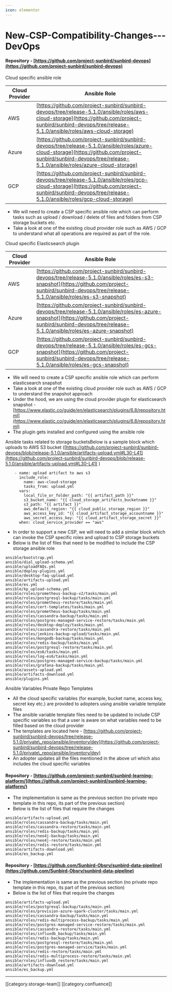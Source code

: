 ```yaml
---
icon: elementor
---
```


# New-CSP-Compatibility-Changes---DevOps

#### Repository - [https://github.com/project-sunbird/sunbird-devops](https://github.com/project-sunbird/sunbird-devops)

Cloud specific ansible role

| **Cloud Provider** | **Ansible Role**                                                                                                                                                                                                 |
| ------------------ | ---------------------------------------------------------------------------------------------------------------------------------------------------------------------------------------------------------------- |
| AWS                | [https://github.com/project-sunbird/sunbird-devops/tree/release-5.1.0/ansible/roles/aws-cloud-storage](https://github.com/project-sunbird/sunbird-devops/tree/release-5.1.0/ansible/roles/aws-cloud-storage)     |
| Azure              | [https://github.com/project-sunbird/sunbird-devops/tree/release-5.1.0/ansible/roles/azure-cloud-storage](https://github.com/project-sunbird/sunbird-devops/tree/release-5.1.0/ansible/roles/azure-cloud-storage) |
| GCP                | [https://github.com/project-sunbird/sunbird-devops/tree/release-5.1.0/ansible/roles/gcp-cloud-storage](https://github.com/project-sunbird/sunbird-devops/tree/release-5.1.0/ansible/roles/gcp-cloud-storage)     |

* We will need to create a CSP specific ansible role which can perform tasks such as upload / download / delete of files and folders from CSP storage buckets etc.
* Take a look at one of the existing cloud provider role such as AWS / GCP to understand what all operations are required as part of the role.

Cloud specific Elasticsearch plugin

| **Cloud Provider** | **Ansible Role**                                                                                                                                                                                             |
| ------------------ | ------------------------------------------------------------------------------------------------------------------------------------------------------------------------------------------------------------ |
| AWS                | [https://github.com/project-sunbird/sunbird-devops/tree/release-5.1.0/ansible/roles/es-s3-snapshot](https://github.com/project-sunbird/sunbird-devops/tree/release-5.1.0/ansible/roles/es-s3-snapshot)       |
| Azure              | [https://github.com/project-sunbird/sunbird-devops/tree/release-5.1.0/ansible/roles/es-azure-snapshot](https://github.com/project-sunbird/sunbird-devops/tree/release-5.1.0/ansible/roles/es-azure-snapshot) |
| GCP                | [https://github.com/project-sunbird/sunbird-devops/tree/release-5.1.0/ansible/roles/es-gcs-snapshot](https://github.com/project-sunbird/sunbird-devops/tree/release-5.1.0/ansible/roles/es-gcs-snapshot)     |

* We will need to create a CSP specific ansible role which can perform elasticsearch snapshot
* Take a look at one of the existing cloud provider role such as AWS / GCP to understand the snapshot approach
* Under the hood, we are using the cloud provider plugin for elasticsearch snapshot - [https://www.elastic.co/guide/en/elasticsearch/plugins/6.8/repository.html](https://www.elastic.co/guide/en/elasticsearch/plugins/6.8/repository.html)
* The plugin gets installed and configured using the ansible role

Ansible tasks related to storage bucketsBelow is a sample block which uploads to AWS S3 bucket ([https://github.com/project-sunbird/sunbird-devops/blob/release-5.1.0/ansible/artifacts-upload.yml#L30-L41](https://github.com/project-sunbird/sunbird-devops/blob/release-5.1.0/ansible/artifacts-upload.yml#L30-L41) )

```
    - name: upload artifact to aws s3
      include_role:
        name: aws-cloud-storage
        tasks_from: upload.yml
      vars:
        local_file_or_folder_path: "{{ artifact_path }}"
        s3_bucket_name: "{{ cloud_storage_artifacts_bucketname }}"
        s3_path: "{{ artifact }}"
        aws_default_region: "{{ cloud_public_storage_region }}"
        aws_access_key_id: "{{ cloud_artifact_storage_accountname }}"
        aws_secret_access_key: "{{ cloud_artifact_storage_secret }}"
      when: cloud_service_provider == "aws"
```

* In order to support a new CSP, we will need to add a similar block which can invoke the CSP specific roles and upload to CSP storage buckets
* Below is the list of files that need to be modified to include the CSP storage ansible role

```
ansible/bootstrap.yml
ansible/dial_upload-schema.yml
ansible/uploadFAQs.yml
ansible/deploy-plugins.yml
ansible/desktop-faq-upload.yml
ansible/artifacts-upload.yml
ansible/es.yml
ansible/kp_upload-schema.yml
ansible/roles/prometheus-backup-v2/tasks/main.yml
ansible/roles/postgresql-backup/tasks/main.yml
ansible/roles/prometheus-restore/tasks/main.yml
ansible/roles/cert-templates/tasks/main.yml
ansible/roles/prometheus-backup/tasks/main.yml
ansible/roles/cassandra-backup/tasks/main.yml
ansible/roles/postgres-managed-service-restore/tasks/main.yml
ansible/roles/desktop-deploy/tasks/main.yml
ansible/roles/cassandra-restore/tasks/main.yml
ansible/roles/jenkins-backup-upload/tasks/main.yml
ansible/roles/mongodb-backup/tasks/main.yml
ansible/roles/redis-backup/tasks/main.yml
ansible/roles/postgresql-restore/tasks/main.yml
ansible/roles/es6/tasks/main.yml
ansible/roles/log-es6/tasks/main.yml
ansible/roles/postgres-managed-service-backup/tasks/main.yml
ansible/roles/grafana-backup/tasks/main.yml
ansible/assets-upload.yml
ansible/artifacts-download.yml
ansible/plugins.yml
```

Ansible Variables Private Repo Templates

* All the cloud specific variables (for example, bucket name, access key, secret key etc.) are provided to adopters using ansible variable template files
* The ansible variable template files need to be updated to include CSP specific variables so that a user is aware on what variables need to be filled based on the cloud provider
* The templates are located here - [https://github.com/project-sunbird/sunbird-devops/tree/release-5.1.0/private\_repo/ansible/inventory/dev](https://github.com/project-sunbird/sunbird-devops/tree/release-5.1.0/private\_repo/ansible/inventory/dev)
* An adopter updates all the files mentioned in the above url which also includes the cloud specific variables

#### Repository - [https://github.com/project-sunbird/sunbird-learning-platform/](https://github.com/project-sunbird/sunbird-learning-platform/)

* The implementation is same as the previous section (no private repo template in this repo, its part of the previous section)
* Below is the list of files that require the changes

```
ansible/artifacts-upload.yml
ansible/roles/cassandra-backup/tasks/main.yml
ansible/roles/cassandra-restore/tasks/main.yml
ansible/roles/redis-backup/tasks/main.yml
ansible/roles/neo4j-backup/tasks/main.yml
ansible/roles/neo4j-restore/tasks/main.yml
ansible/roles/redis-restore/tasks/main.yml
ansible/artifacts-download.yml
ansible/es_backup.yml
```

#### Repository - [https://github.com/Sunbird-Obsrv/sunbird-data-pipeline](https://github.com/Sunbird-Obsrv/sunbird-data-pipeline)

* The implementation is same as the previous section (no private repo template in this repo, its part of the previous section)
* Below is the list of files that require the changes

```
ansible/artifacts-upload.yml
ansible/roles/postgresql-backup/tasks/main.yml
ansible/roles/provision-azure-spark-cluster/tasks/main.yml
ansible/roles/cassandra-backup/tasks/main.yml
ansible/roles/redis-multiprocess-backup/tasks/main.yml
ansible/roles/postgres-managed-service-restore/tasks/main.yml
ansible/roles/cassandra-restore/tasks/main.yml
ansible/roles/influxdb_backup/tasks/main.yml
ansible/roles/redis-backup/tasks/main.yml
ansible/roles/postgresql-restore/tasks/main.yml
ansible/roles/postgres-managed-service/tasks/main.yml
ansible/roles/redis-restore/tasks/main.yml
ansible/roles/redis-multiprocess-restore/tasks/main.yml
ansible/roles/influxdb_restore/tasks/main.yml
ansible/artifacts-download.yml
ansible/es_backup.yml
```

***

\[\[category.storage-team]] \[\[category.confluence]]
